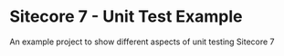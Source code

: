 Sitecore 7 - Unit Test Example
===============================

An example project to show different aspects of unit testing Sitecore 7
